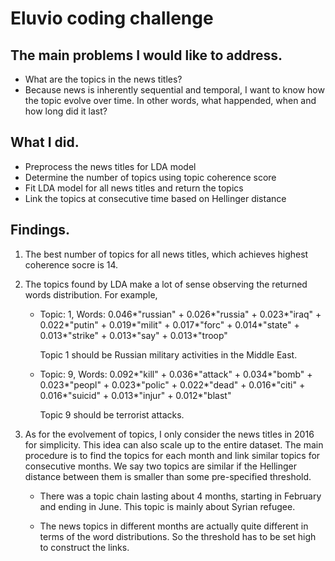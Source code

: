 # Eluvio coding challenge 

## The main problems I would like to address.

* What are the topics in the news titles?
* Because news is inherently sequential and temporal, I want to know how the topic evolve over time. In other words, what happended, when and how long did it last?

## What I did.

* Preprocess the news titles for LDA model
* Determine the number of topics using topic coherence score 
* Fit LDA model for all news titles and return the topics 
* Link the topics at consecutive time based on Hellinger distance 

## Findings.

1. The best number of topics for all news titles, which achieves highest coherence socre is 14. 

2. The topics found by LDA make a lot of sense observing the returned words distribution. For example,
   - Topic: 1, Words: 0.046*"russian" + 0.026*"russia" + 0.023*"iraq" + 0.022*"putin" + 0.019*"milit" + 0.017*"forc" + 0.014*"state" + 0.013*"strike" + 0.013*"say" + 0.013*"troop" 
   
     Topic 1 should be Russian military activities in the Middle East.
     
   - Topic: 9, Words: 0.092*"kill" + 0.036*"attack" + 0.034*"bomb" + 0.023*"peopl" + 0.023*"polic" + 0.022*"dead" + 0.016*"citi" + 0.016*"suicid" + 0.013*"injur" + 0.012*"blast" 
   
     Topic 9 should be terrorist attacks.
     
3. As for the evolvement of topics, I only consider the news titles in 2016 for simplicity. This idea can also scale up to the entire dataset. The main procedure is to find the topics for each month and link similar topics for consecutive months. We say two topics are similar if the Hellinger distance between them is smaller than some pre-specified threshold. 
    - There was a topic chain lasting about 4 months, starting in February and ending in June. This topic is mainly about Syrian refugee.

    - The news topics in different months are actually quite different in terms of the word distributions. So the threshold has to be set high to construct the links. 

